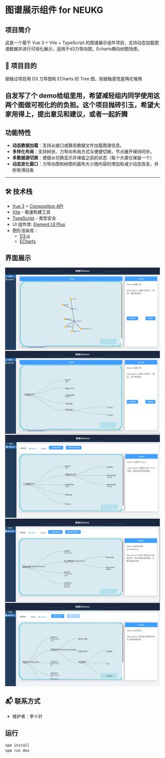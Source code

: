 # 图谱展示组件 for NEUKG

## 项目简介
这是一个基于 Vue 3 + Vite + TypeScript 的图谱展示组件项目，支持动态加载图谱数据并进行可视化展示，适用于d3力导向图，Echarts横向树图场景。


## 🎯 项目目的

接触过项目用 D3 力导图和 ECharts 的 Tree 图，刚接触感觉是两坨难用

自发写了个 demo给组里用，希望减轻组内同学使用这两个图做可视化的的负担。这个项目抛砖引玉，希望大家用得上，提出意见和建议，或者一起折腾
---

## 功能特性

- **动态数据加载**：支持从接口或静态数据文件加载图谱信息。
- **多样化布局**：支持树状、力导向布局方式与便捷切换，节点展开保持同步。
- **多数据源切换**：便捷从切换显示并保留之前的状态（每个大类仅保留一个）
- **动态变化窗口**：力导向图和树图的画布大小随内容的增加和减少动态改变，并附有滑动条
---

## 🛠 技术栈

- [Vue 3](https://vuejs.org/) + [Composition API](https://vuejs.org/guide/extras/composition-api-faq.html)
- [Vite](https://vitejs.dev/) - 极速构建工具
- [TypeScript](https://www.typescriptlang.org/) - 类型安全
- UI 组件库: [Element UI Plus](https://element-plus.org/zh-CN/#/zh-CN)
- 图形渲染库：
    -  [D3.js](https://d3js.org/) 
    - [ECharts](https://echarts.apache.org/)
## 界面展示
![img_1.png](img_1.png)
![img_2.png](img_2.png)
![img.png](img.png)
![img_3.png](img_3.png)
![img_4.png](img_4.png)

## 📬 联系方式

- 维护者：李十针

## 运行

```bash
npm install
npm run dev


